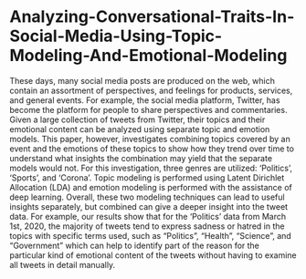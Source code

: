 # Analyzing-Conversational-Traits-In-Social-Media-Using-Topic-Modeling-And-Emotional-Modeling
These days, many social media posts are produced on the web, which contain an assortment of perspectives, and feelings for products, services, and general events. For example, the social media platform, Twitter, has become the platform for people to share perspectives and commentaries. Given a large collection of tweets from Twitter, their topics and their emotional content can be analyzed using separate topic and emotion models.  This paper, however, investigates combining topics covered by an event and the emotions of these topics to show how they trend over time to understand what insights the combination may yield that the separate models would not. For this investigation, three genres are utilized: ‘Politics’, ‘Sports’, and ‘Corona’.  Topic modeling is performed using Latent Dirichlet Allocation (LDA) and emotion modeling is performed with the assistance of deep learning. Overall, these two modeling techniques can lead to useful insights separately, but combined can give a deeper insight into the tweet data.  For example, our results show that for the ‘Politics’ data from March 1st, 2020, the majority of tweets tend to express sadness or hatred in the topics with specific terms used, such as “Politics”, “Health”, “Science”, and “Government” which can help to identify part of the reason for the particular kind of emotional content of the tweets without having to examine all tweets in detail manually.
